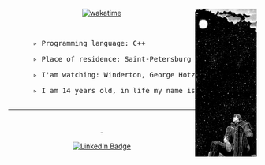 <!---<img src="https://github.com/TheDEKKs/TheDEKKs/blob/main/Untitled(1).png" width="100%" align="center" pading="10px">  --->
<!------ тексте ---->
  <div align="center">
    <!---<img src="https://readme-typing-svg.herokuapp.com?font=Jetbrains+mono&size=40&duration=3500&color=blue&center=true&vCenter=true&width=600&lines=Hellow...;" alt="Typing SVG"/> --->
      <img src="https://github.com/TheDEKKs/TheDEKKs/blob/main/Walaper.jpg" align="right" width="125px" height="300px">


[![wakatime](https://wakatime.com/badge/user/5e02f54d-94af-46f3-a69a-c353866b991e.svg)](https://wakatime.com/badge/user/@5e02f54d-94af-46f3-a69a-c353866b991e)

  </div>
   <br> 
    <pre>
      ▹ Programming language: C++</br>
      ▹ Place of residence: Saint-Petersburg </br>
      ▹ I'am watching: Winderton, George Hotz Archive </br>
      ▹ I am 14 years old, in life my name is Egor.
   </pre>
     
      

  </div>

  <hr width="" size="1">
  
  </br>
        <div align="center"  width="300px">
      <a href="https://t.me/thedekk">
        <img src="https://img.shields.io/badge/Telegram-blue?style=for-the-badge&logo=Telegram&logoColor=white " alt=""/>
      </a>
      <a href="https://steamcommunity.com/id/thedekk">
        <img src="https://img.shields.io/badge/Steam-000067?style=for-the-badge&logo=Steam&logoColor=white" alt=""/>
        <br> <br>
      </a>
      <a href="https://thedekk.ru" >
        <img src="https://img.shields.io/badge/My%20Web%20Site-red?style=for-the-badge" alt="LinkedIn Badge"/>
      </a>


<div>


</div>








